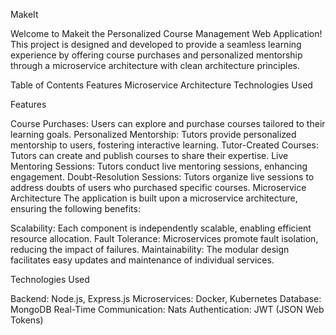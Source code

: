 MakeIt 

Welcome to Makeit the Personalized Course Management Web Application! This project is designed and developed to provide a seamless learning experience by offering course purchases and personalized mentorship through a microservice architecture with clean architecture principles.

Table of Contents
Features
Microservice Architecture
Technologies Used

Features

Course Purchases: Users can explore and purchase courses tailored to their learning goals.
Personalized Mentorship: Tutors provide personalized mentorship to users, fostering interactive learning.
Tutor-Created Courses: Tutors can create and publish courses to share their expertise.
Live Mentoring Sessions: Tutors conduct live mentoring sessions, enhancing engagement.
Doubt-Resolution Sessions: Tutors organize live sessions to address doubts of users who purchased specific courses.
Microservice Architecture
The application is built upon a microservice architecture, ensuring the following benefits:

Scalability: Each component is independently scalable, enabling efficient resource allocation.
Fault Tolerance: Microservices promote fault isolation, reducing the impact of failures.
Maintainability: The modular design facilitates easy updates and maintenance of individual services.


Technologies Used

Backend: Node.js, Express.js
Microservices: Docker, Kubernetes
Database: MongoDB
Real-Time Communication: Nats
Authentication: JWT (JSON Web Tokens)



